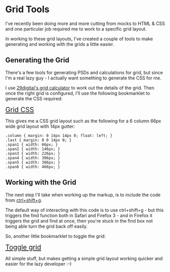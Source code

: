 # Grid Tools

I've recently been doing more and more cutting from mocks to HTML & CSS and one particular job required me to work to a specific grid layout.

In working to these grid layouts, I've created a couple of tools to make generating and working with the grids a little easier.


<!--more-->

## Generating the Grid

There's a few tools for generating PSDs and calculations for grid, but since I'm a real lazy guy - I actually want something to generate the CSS for me.

I use [29digital's grid calculator](http://www.29digital.net/grid/ "Grid Calculator") to work out the details of the grid.  Then once the right grid is configured, I'll use the following bookmarklet to generate the CSS required:

<a style="font-size: 150%;" href="javascript:(function(){function%20g(f){return%20parseInt(document.getElementById(f).value)}var%20a=g('columnsvalue'),b=g('columnwidthvalue'),c=g('gutterwidthvalue'),d='',i;d=%22.column%20{%20margin:%200%20%22+c+%22px%20%22+c+%22px%200;%20float:%20left;%20}\n.last%20{%20margin:%200%200%20%22+c+%22px%200;%20}\n%22;for(i=0;i<a;i++){d+=%22.span%22+(i+1)+%22%20{%20width:%20%22+((b*(i+1))+(c*i))+%22px;%20}\n%22}alert(d)})();">Grid CSS</a>

This gives me a CSS grid layout such as the following for a 6 column 66px wide grid layout with 14px gutter:

<pre><code>.column { margin: 0 14px 14px 0; float: left; }
.last { margin: 0 0 14px 0; }
.span1 { width: 66px; }
.span2 { width: 146px; }
.span3 { width: 226px; }
.span4 { width: 306px; }
.span5 { width: 386px; }
.span6 { width: 466px; }</code></pre>

## Working with the Grid

The next step I'll take when working up the markup, is to include the code from <a href="http://gridlayouts.com/" title="Grid Layout">ctrl+shift+g</a>.

The default way of interacting with this code is to use ctrl+shift+g - but this triggers the find function both in Safari and Firefox 3 - and in Firefox it triggers the grid and find at once, then you're stuck in the find box not being able turn the grid back off easily.

So, another little bookmarklet to toggle the grid:

<a style="font-size: 150%;" href="javascript:(function(){$('#GridLayout').toggle();})();">Toggle grid</a>

All simple stuff, but makes getting a simple grid layout working quicker and easier for the lazy developer :-)